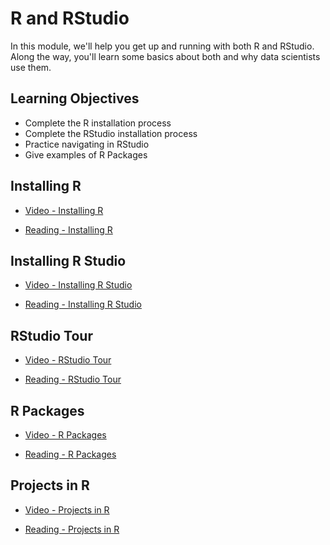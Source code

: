 # R and RStudio

In this module, we'll help you get up and running with both R and RStudio. Along the way, you'll learn some basics about both and why data scientists use them.

## Learning Objectives

- Complete the R installation process
- Complete the RStudio installation process
- Practice navigating in RStudio
- Give examples of R Packages

## Installing R

- [Video - Installing R](https://www.coursera.org/learn/data-scientists-tools/lecture/y6mU2/installing-r)

- [Reading - Installing R](https://jhudatascience.org/dst/05_DST_Installing_R.html)

## Installing R Studio

- [Video - Installing R Studio](https://www.coursera.org/learn/data-scientists-tools/lecture/Y8Hbg/installing-r-studio)

- [Reading - Installing R Studio](https://jhudatascience.org/dst/06_DST_Installing_RStudio.html)

## RStudio Tour

- [Video - RStudio Tour](https://www.coursera.org/learn/data-scientists-tools/lecture/0fUNC/rstudio-tour)

- [Reading - RStudio Tour](https://jhudatascience.org/dst/07_DST_RStudio_tour.html)

## R Packages

- [Video - R Packages](https://www.coursera.org/learn/data-scientists-tools/lecture/uOJ1a/r-packages)

- [Reading - R Packages](https://jhudatascience.org/dst/08_DST_R_packages.html)

## Projects in R

- [Video - Projects in R](https://www.coursera.org/learn/data-scientists-tools/lecture/2o9zr/projects-in-r)

- [Reading - Projects in R](https://jhudatascience.org/dst/09_DST_Projects_in_R.html)